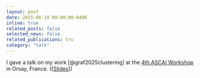 ```yaml
---
layout: post
date: 2025-06-18 08:00:00-0400
inline: true
related_posts: false
selected_news: false
related_publications: tru
category: "talk"
---
```

I gave a talk on my work [@graf2025clustering] at the <a href="https://www.imo.universite-paris-saclay.fr/fr/conf/ascai-meeting/">4th ASCAI Workshop</a> in Orsay, France. ([<a href="https://victorthuot.github.io/assets/pdf/slides_ASCAI_june2025.pdf">Slides</a>])
